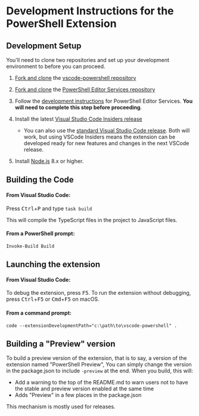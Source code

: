 # Development Instructions for the PowerShell Extension

## Development Setup

You'll need to clone two repositories and set up your development environment
to before you can proceed.

1. [Fork and clone](https://help.github.com/articles/fork-a-repo/) the [vscode-powershell repository](https://github.com/PowerShell/vscode-powershell)

2. [Fork and clone](https://help.github.com/articles/fork-a-repo/) the [PowerShell Editor Services repository](https://github.com/PowerShell/PowerShellEditorServices)

3. Follow the [development instructions](https://github.com/PowerShell/PowerShellEditorServices#development) for PowerShell Editor Services. **You will need to complete this step before proceeding**.

4. Install the latest [Visual Studio Code Insiders release](https://code.visualstudio.com/insiders)
    - You can also use the [standard Visual Studio Code release](https://code.visualstudio.com/). Both will work, but using VSCode
    Insiders means the extension can be developed ready for new features
    and changes in the next VSCode release.

5. Install [Node.js](https://nodejs.org/en/) 8.x or higher.

## Building the Code

#### From Visual Studio Code:

Press <kbd>Ctrl</kbd>+<kbd>P</kbd> and type `task build`

This will compile the TypeScript files in the project to JavaScript files.

#### From a PowerShell prompt:

```
Invoke-Build Build
```

## Launching the extension

#### From Visual Studio Code:

To debug the extension, press <kbd>F5</kbd>.  To run the extension without debugging,
press <kbd>Ctrl</kbd>+<kbd>F5</kbd> or <kbd>Cmd</kbd>+<kbd>F5</kbd> on macOS.

#### From a command prompt:

```
code --extensionDevelopmentPath="c:\path\to\vscode-powershell" .
```

## Building a "Preview" version

To build a preview version of the extension, that is to say,
a version of the extension named "PowerShell Preview",
You can simply change the version in the package.json to include `-preview` at the end.
When you build, this will:

- Add a warning to the top of the README.md to warn users not to have the stable and preview version enabled at the same time
- Adds "Preview" in a few places in the package.json

This mechanism is mostly used for releases.
